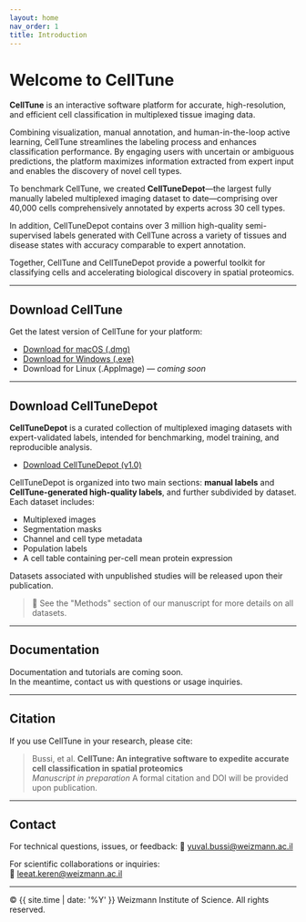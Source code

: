 ```yaml
---
layout: home
nav_order: 1
title: Introduction
---
```


# Welcome to CellTune

**CellTune** is an interactive software platform for accurate, high-resolution, and efficient cell classification in multiplexed tissue imaging data.

Combining visualization, manual annotation, and human-in-the-loop active learning, CellTune streamlines the labeling process and enhances classification performance. By engaging users with uncertain or ambiguous predictions, the platform maximizes information extracted from expert input and enables the discovery of novel cell types.



To benchmark CellTune, we created **CellTuneDepot**—the largest fully manually labeled multiplexed imaging dataset to date—comprising over 40,000 cells comprehensively annotated by experts across 30 cell types. 

In addition, CellTuneDepot contains over 3 million high-quality semi-supervised labels generated with CellTune across a variety of tissues and disease states with accuracy comparable to expert annotation.

Together, CellTune and CellTuneDepot provide a powerful toolkit for classifying cells and accelerating biological discovery in spatial proteomics.


---

## Download CellTune

Get the latest version of CellTune for your platform:

- [Download for macOS (.dmg)](https://github.com/yuvalbussi/CellTune-App/releases/latest/download/CellTune.dmg)
- [Download for Windows (.exe)](https://github.com/yuvalbussi/CellTune-App/releases/latest/download/CellTune.exe)
- Download for Linux (.AppImage) — *coming soon*

---

## Download CellTuneDepot

**CellTuneDepot** is a curated collection of multiplexed imaging datasets with expert-validated labels, intended for benchmarking, model training, and reproducible analysis.

- [Download CellTuneDepot (v1.0)](https://github.com/yuvalbussi/CellTune-App/releases/latest/download/CellTuneDepot.zip)

CellTuneDepot is organized into two main sections: **manual labels** and **CellTune-generated high-quality labels**, and further subdivided by dataset. Each dataset includes:
- Multiplexed images
- Segmentation masks
- Channel and cell type metadata
- Population labels
- A cell table containing per-cell mean protein expression

Datasets associated with unpublished studies will be released upon their publication.

> 📁 See the "Methods" section of our manuscript for more details on all datasets.

---

## Documentation

Documentation and tutorials are coming soon.  
In the meantime, contact us with questions or usage inquiries.

---

## Citation

If you use CellTune in your research, please cite:

> Bussi, et al. **CellTune: An integrative software to expedite accurate cell classification in spatial proteomics**  
> *Manuscript in preparation*
A formal citation and DOI will be provided upon publication.

---

## Contact

For technical questions, issues, or feedback:
📧 [yuval.bussi@weizmann.ac.il](mailto:yuval.bussi@weizmann.ac.il)

For scientific collaborations or inquiries:  
📧 [leeat.keren@weizmann.ac.il](mailto:leeat.keren@weizmann.ac.il)

---

© {{ site.time | date: '%Y' }} Weizmann Institute of Science. All rights reserved.
